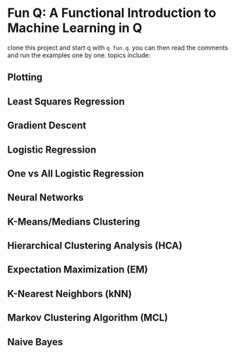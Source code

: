 # Fun Q: A Functional Introduction to Machine Learning in Q

clone this project and start q with `q fun.q`. you can then read the comments and run the examples one by one. topics include:

## Plotting
## Least Squares Regression
## Gradient Descent
## Logistic Regression
## One vs All Logistic Regression
## Neural Networks
## K-Means/Medians Clustering
## Hierarchical Clustering Analysis (HCA)
## Expectation Maximization (EM)
## K-Nearest Neighbors (kNN)
## Markov Clustering Algorithm (MCL)
## Naive Bayes
